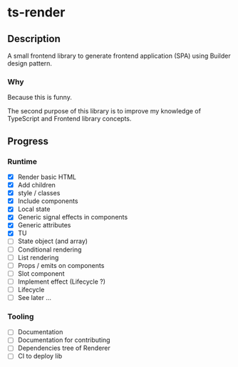 # ts-render

## Description

A small frontend library to generate frontend application (SPA) using Builder design pattern.

### Why

Because this is funny.

The second purpose of this library is to improve my knowledge of TypeScript and Frontend library concepts.

## Progress

### Runtime

- [x] Render basic HTML
- [x] Add children
- [x] style / classes
- [x] Include components
- [x] Local state
- [x] Generic signal effects in components
- [x] Generic attributes
- [x] TU
- [ ] State object (and array)
- [ ] Conditional rendering
- [ ] List rendering
- [ ] Props / emits on components
- [ ] Slot component
- [ ] Implement effect (Lifecycle ?)
- [ ] Lifecycle
- [ ] See later ...

### Tooling

- [ ] Documentation
- [ ] Documentation for contributing
- [ ] Dependencies tree of Renderer
- [ ] CI to deploy lib
